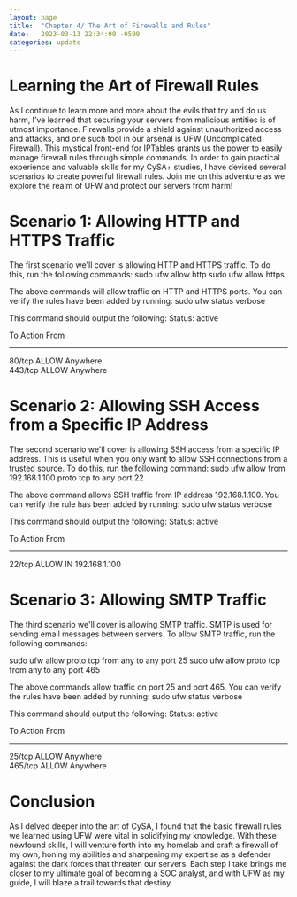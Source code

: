 ```yaml
---
layout: page
title:  "Chapter 4/ The Art of Firewalls and Rules"
date:   2023-03-13 22:34:00 -0500
categories: update
---
```


# Learning the Art of Firewall Rules

As I continue to learn more and more about the evils that try and do us harm, I’ve learned that securing your servers from malicious entities 
is of utmost importance. Firewalls provide a shield against unauthorized access and attacks, and one such tool in our arsenal is UFW (Uncomplicated Firewall). 
This mystical front-end for IPTables grants us the power to easily manage firewall rules through simple commands. In order to gain practical experience and 
valuable skills for my CySA+ studies, I have devised several scenarios to create powerful firewall rules. Join me on this adventure as we explore the realm 
of UFW and protect our servers from harm!

# Scenario 1: Allowing HTTP and HTTPS Traffic

The first scenario we'll cover is allowing HTTP and HTTPS traffic. To do this, run the following commands:
  sudo ufw allow http
  sudo ufw allow https
  
The above commands will allow traffic on HTTP and HTTPS ports. You can verify the rules have been added by running:
  sudo ufw status verbose

This command should output the following:
  Status: active

  To                         Action      From
  --                         ------      ----
  80/tcp                     ALLOW       Anywhere                  
  443/tcp                    ALLOW       Anywhere                  

# Scenario 2: Allowing SSH Access from a Specific IP Address

The second scenario we'll cover is allowing SSH access from a specific IP address. This is useful when you only want to allow SSH connections from a 
trusted source. To do this, run the following command:
  sudo ufw allow from 192.168.1.100 proto tcp to any port 22

The above command allows SSH traffic from IP address 192.168.1.100. You can verify the rule has been added by running:
  sudo ufw status verbose

This command should output the following:
  Status: active

  To                         Action      From
  --                         ------      ----
  22/tcp                     ALLOW IN    192.168.1.100

# Scenario 3: Allowing SMTP Traffic
The third scenario we'll cover is allowing SMTP traffic. SMTP is used for sending email messages between servers. To allow SMTP traffic, run the following 
commands:

  sudo ufw allow proto tcp from any to any port 25
  sudo ufw allow proto tcp from any to any port 465

The above commands allow traffic on port 25 and port 465. You can verify the rules have been added by running:
  sudo ufw status verbose

This command should output the following:
  Status: active

  To                         Action      From
  --                         ------      ----
  25/tcp                     ALLOW       Anywhere                  
  465/tcp                    ALLOW       Anywhere                  

# Conclusion
As I delved deeper into the art of CySA, I found that the basic firewall rules we learned using UFW were vital in solidifying my knowledge. With these 
newfound skills, I will venture forth into my homelab and craft a firewall of my own, honing my abilities and sharpening my expertise as a defender 
against the dark forces that threaten our servers. Each step I take brings me closer to my ultimate goal of becoming a SOC analyst, and with UFW as my 
guide, I will blaze a trail towards that destiny.
